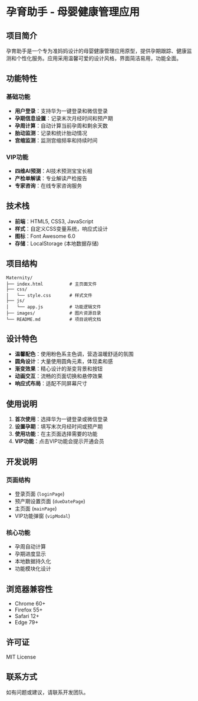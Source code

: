 # 孕育助手 - 母婴健康管理应用

## 项目简介

孕育助手是一个专为准妈妈设计的母婴健康管理应用原型，提供孕期跟踪、健康监测和个性化服务。应用采用温馨可爱的设计风格，界面简洁易用，功能全面。

## 功能特性

### 基础功能
- **用户登录**：支持华为一键登录和微信登录
- **孕期信息设置**：记录末次月经时间和预产期
- **孕周计算**：自动计算当前孕周和剩余天数
- **胎动监测**：记录和统计胎动情况
- **宫缩监测**：监测宫缩频率和持续时间

### VIP功能
- **四维AI预测**：AI技术预测宝宝长相
- **产检单解读**：专业解读产检报告
- **专家咨询**：在线专家咨询服务

## 技术栈

- **前端**：HTML5, CSS3, JavaScript
- **样式**：自定义CSS变量系统，响应式设计
- **图标**：Font Awesome 6.0
- **存储**：LocalStorage (本地数据存储)

## 项目结构

```
Maternity/
├── index.html          # 主页面文件
├── css/
│   └── style.css       # 样式文件
├── js/
│   └── app.js          # 功能逻辑文件
├── images/             # 图片资源目录
└── README.md           # 项目说明文档
```

## 设计特色

- **温馨配色**：使用粉色系主色调，营造温暖舒适的氛围
- **圆角设计**：大量使用圆角元素，体现柔和感
- **渐变效果**：精心设计的渐变背景和按钮
- **动画交互**：流畅的页面切换和悬停效果
- **响应式布局**：适配不同屏幕尺寸

## 使用说明

1. **首次使用**：选择华为一键登录或微信登录
2. **设置孕期**：填写末次月经时间或预产期
3. **使用功能**：在主页面选择需要的功能
4. **VIP功能**：点击VIP功能会提示开通会员

## 开发说明

### 页面结构
- 登录页面 (`loginPage`)
- 预产期设置页面 (`dueDatePage`) 
- 主页面 (`mainPage`)
- VIP功能弹窗 (`vipModal`)

### 核心功能
- 孕周自动计算
- 孕期进度显示
- 本地数据持久化
- 功能模块化设计

## 浏览器兼容性

- Chrome 60+
- Firefox 55+
- Safari 12+
- Edge 79+

## 许可证

MIT License

## 联系方式

如有问题或建议，请联系开发团队。